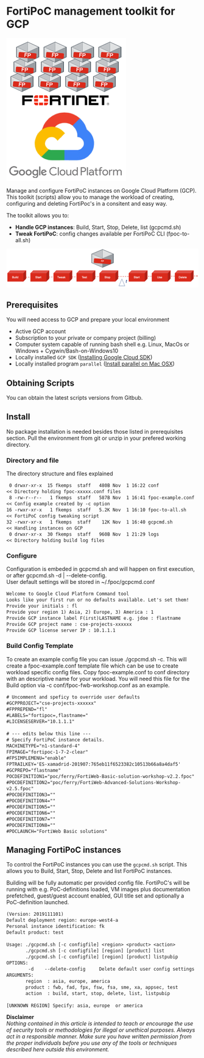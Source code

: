 # FortiPoC management toolkit for GCP

![](img/FortiPoConGCP.png)

Manage and configure FortiPoC instances on Google Cloud Platform (GCP).
This toolkit (scripts) allow you to manage the workload of creating, configuring and deleting FortiPoc's in a consitent and easy way.

The toolkit allows you to:

* **Handle GCP instances**: Build, Start, Stop, Delete, list (gcpcmd.sh)
* **Tweak FortiPoC**: config changes available per FortiPoC CLI (fpoc-to-all.sh)

![](img/FortiPoCflow.png)

## Prerequisites
You will need access to GCP and prepare your local environment

* Active GCP account
* Subscription to your private or company project (billing)
* Computer system capable of running bash shell e.g. Linux, MacOs or Windows + Cygwin/Bash-on-Windows10
* Locally installed `GCP SDK` ([Installing Google Cloud SDK](https://cloud.google.com/sdk/install))
* Locally installed program `parallel` ([Install parallel on Mac OSX](http://macappstore.org/parallel/))

## Obtaining Scripts
You can obtain the latest scripts versions from Gitbub.

## Install
No package installation is needed besides those listed in prerequisites section.
Pull the environment from git or unzip in your prefered working directory.

### Directory and file
The directory structure and files explained

```
 0 drwxr-xr-x  15 fkemps  staff   480B Nov  1 16:22 conf                   << Directory holding fpoc-xxxxx.conf files
 8 -rw-r--r--   1 fkemps  staff   587B Nov  1 16:41 fpoc-example.conf      << Config example created by -c option
16 -rwxr-xr-x   1 fkemps  staff   5.2K Nov  1 16:10 fpoc-to-all.sh         << FortiPoC config tweaking script
32 -rwxr-xr-x   1 fkemps  staff    12K Nov  1 16:40 gcpcmd.sh              << Handling instances on GCP
 0 drwxr-xr-x  30 fkemps  staff   960B Nov  1 21:29 logs                   << Directory holding build log files
```

### Configure
Configuration is embeded in gcpcmd.sh and will happen on first execution, or after gcpcmd.sh -d | --delete-config.   
User default settings will be stored in ~/.fpoc/gcpcmd.conf

```
Welcome to Google Cloud Platform Command tool
Looks like your first run or no defaults available. Let's set them!
Provide your initials : fl
Provide your region 1) Asia, 2) Europe, 3) America : 1
Provide GCP instance label F(irst)LASTNAME e.g. jdoe : flastname
Provide GCP project name : cse-projects-xxxxxx
Provide GCP license server IP : 10.1.1.1
```

### Build Config Template
To create an example config file you can issue ./gcpcmd.sh -c. This will create a fpoc-example.conf template file which can be use to create workload specific config files. Copy fpoc-example.conf to conf directory with an descriptive name for your workload. You will need this file for the Build option via -c conf/fpoc-fwb-workshop.conf as an example.

```
# Uncomment and speficy to override user defaults
#GCPPROJECT="cse-projects-xxxxxx"
#FPPREPEND="fl"
#LABELS="fortipoc=,flastname="
#LICENSESERVER="10.1.1.1"

# --- edits below this line ---
# Specify FortiPoC instance details.
MACHINETYPE="n1-standard-4"
FPIMAGE="fortipoc-1-7-2-clear"
#FPSIMPLEMENU="enable"
FPTRAILKEY='ES-xamadrid-201907:765eb11f6523382c10513b66a8a4daf5'
#GCPREPO="flastname"
POCDEFINITION1="poc/ferry/FortiWeb-Basic-solution-workshop-v2.2.fpoc"
#POCDEFINITION2="poc/ferry/FortiWeb-Advanced-Solutions-Workshop-v2.5.fpoc"
#POCDEFINITION3=""
#POCDEFINITION4=""
#POCDEFINITION5=""
#POCDEFINITION6=""
#POCDEFINITION7=""
#POCDEFINITION8=""
#POCLAUNCH="FortiWeb Basic solutions"
```

## Managing FortiPoC instances
To control the FortiPoC instances you can use the `gcpcmd.sh` script. This allows you to Build, Start, Stop, Delete and list FortiPoC instances.

Building will be fully automatic per provided config file. FortiPoC's will be running with e.g. PoC-definitions loaded, VM images plus documentation prefetched, guest/guest account enabled, GUI title set and optionally a PoC-definition launched.

```
(Version: 2019111101)
Default deployment region: europe-west4-a
Personal instance identification: fk
Default product: test

Usage: ./gcpcmd.sh [-c configfile] <region> <product> <action>
       ./gcpcmd.sh [-c configfile] [region] [product] list
       ./gcpcmd.sh [-c configfile] [region] [product] listpubip
OPTIONS:
        -d    --delete-config     Delete default user config settings
ARGUMENTS:
       region  : asia, europe, america
       product : fwb, fad, fpx, fsw, fsa, sme, xa, appsec, test
       action  : build, start, stop, delete, list, listpubip

[UNKNOWN REGION] Specify: asia, europe  or america
```

**Disclaimer**   
*Nothing contained in this article is intended to teach or encourage the use of security tools or methodologies for illegal or unethical purposes. Always act in a responsible manner. Make sure you have written permission from the proper individuals before you use any of the tools or techniques described here outside this environment.*
